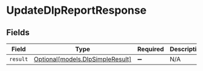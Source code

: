 # UpdateDlpReportResponse


## Fields

| Field                                                            | Type                                                             | Required                                                         | Description                                                      |
| ---------------------------------------------------------------- | ---------------------------------------------------------------- | ---------------------------------------------------------------- | ---------------------------------------------------------------- |
| `result`                                                         | [Optional[models.DlpSimpleResult]](../models/dlpsimpleresult.md) | :heavy_minus_sign:                                               | N/A                                                              |